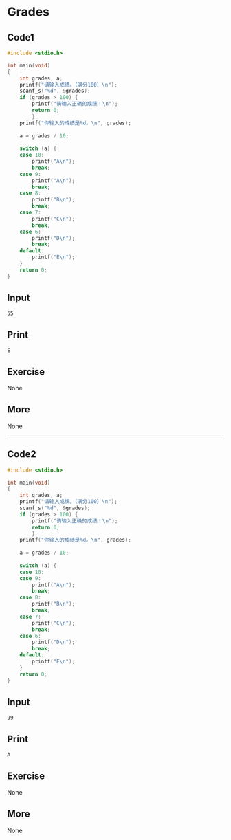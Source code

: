 # Grades

## Code1

```C
#include <stdio.h>

int main(void)
{
	int grades, a;
	printf("请输入成绩。（满分100）\n");
	scanf_s("%d", &grades);
	if (grades > 100) {
		printf("请输入正确的成绩！\n");
		return 0;
		}
	printf("你输入的成绩是%d。\n", grades);
		
	a = grades / 10;
	
	switch (a) {
	case 10:
		printf("A\n");
		break;
	case 9:
		printf("A\n");
		break;
	case 8:
		printf("B\n");
		break;
	case 7:
		printf("C\n");
		break; 
	case 6:
		printf("D\n");
		break;
	default:
		printf("E\n");
	}
	return 0;
}
```

## Input

`55`

## Print

`E`

## Exercise

None

## More

None

***


## Code2

```C
#include <stdio.h>

int main(void)
{
	int grades, a;
	printf("请输入成绩。（满分100）\n");
	scanf_s("%d", &grades);
	if (grades > 100) {
		printf("请输入正确的成绩！\n");
		return 0;
		}
	printf("你输入的成绩是%d。\n", grades);
		
	a = grades / 10;
	
	switch (a) {
	case 10:
	case 9:
		printf("A\n");
		break;
	case 8:
		printf("B\n");
		break;
	case 7:
		printf("C\n");
		break; 
	case 6:
		printf("D\n");
		break;
	default:
		printf("E\n");
	}
	return 0;
}
```

## Input

`99`

## Print

`A`

## Exercise

None

## More

None
